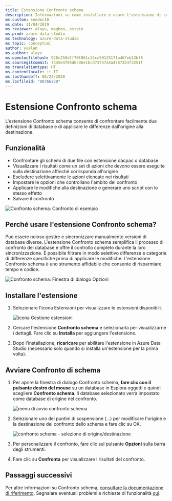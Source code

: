 ```yaml
---
title: Estensione Confronto schema
description: Informazioni su come installare e usare l'estensione di confronto schemi di Azure Data Studio per confrontare facilmente due database e modificarli in modo selettivo in modo che corrispondano.
ms.custom: seodec18
ms.date: 11/04/2019
ms.reviewer: alayu, maghan, sstein
ms.prod: azure-data-studio
ms.technology: azure-data-studio
ms.topic: conceptual
author: yualan
ms.author: alayu
ms.openlocfilehash: 928c258dff70f861c33cc59125171a467eb12bf8
ms.sourcegitcommit: 7345e4f05d6c06e1bcd73747a4a47873b3f3251f
ms.translationtype: HT
ms.contentlocale: it-IT
ms.lasthandoff: 08/24/2020
ms.locfileid: "88766220"
---
```

# <a name="schema-compare-extension"></a>Estensione Confronto schema
L'estensione Confronto schema consente di confrontare facilmente due definizioni di database e di applicare le differenze dall'origine alla destinazione.


## <a name="features"></a>Funzionalità

* Confrontare gli schemi di due file con estensione dacpac o database
* Visualizzare i risultati come un set di azioni che devono essere eseguite sulla destinazione affinché corrisponda all'origine
* Escludere selettivamente le azioni elencate nei risultati
* Impostare le opzioni che controllano l'ambito del confronto
* Applicare le modifiche alla destinazione o generare uno script con lo stesso effetto
* Salvare il confronto

![Confronto schema: Confronto di esempio](media/extensions/schema-compare-extension/schema-compare.png)


## <a name="why-would-i-use-the-schema-compare-extension"></a>Perché usare l'estensione Confronto schema?

Può essere noioso gestire e sincronizzare manualmente versioni di database diverse. L'estensione Confronto schema semplifica il processo di confronto dei database e offre il controllo completo durante la loro sincronizzazione. È possibile filtrare in modo selettivo differenze e categorie di differenze specifiche prima di applicare le modifiche. L'estensione Confronto schema è uno strumento affidabile che consente di risparmiare tempo e codice.

![Confronto schema: Finestra di dialogo Opzioni](media/extensions/schema-compare-extension/schema-compare-options.png)


## <a name="install-the-extension"></a>Installare l'estensione

1. Selezionare l'icona Estensioni per visualizzare le estensioni disponibili.

    ![icona Gestione estensioni](media/extensions/extension-manager-icon.png)

2. Cercare l'estensione **Confronto schema** e selezionarla per visualizzarne i dettagli. Fare clic su **Installa** per aggiungere l'estensione.

3. Dopo l'installazione, **ricaricare** per abilitare l'estensione in Azure Data Studio (necessario solo quando si installa un'estensione per la prima volta).


## <a name="launch-a-schema-compare"></a>Avviare Confronto di schema

1. Per aprire la finestra di dialogo Confronto schema, **fare clic con il pulsante destro del mouse** su un database in Esplora oggetti e quindi scegliere **Confronto schema**. Il database selezionato verrà impostato come database di origine nel confronto.

    ![menu di avvio confronto schema](media/extensions/schema-compare-extension/schema-compare-launch.png)


2. Selezionare uno dei puntini di sospensione (...) per modificare l'origine e la destinazione del confronto dello schema e fare clic su OK.

    ![confronto schema - selezione di origine/destinazione](media/extensions/schema-compare-extension/schema-compare-select-source-target.png)

3. Per personalizzare il confronto, fare clic sul pulsante **Opzioni** sulla barra degli strumenti.

4. Fare clic su **Confronta** per visualizzare i risultati del confronto.


## <a name="next-steps"></a>Passaggi successivi

Per altre informazioni su Confronto schema, [consultare la documentazione di riferimento](../ssdt/how-to-use-schema-compare-to-compare-different-database-definitions.md).
Segnalare eventuali problemi e richieste di funzionalità [qui](https://github.com/microsoft/azuredatastudio/issues).